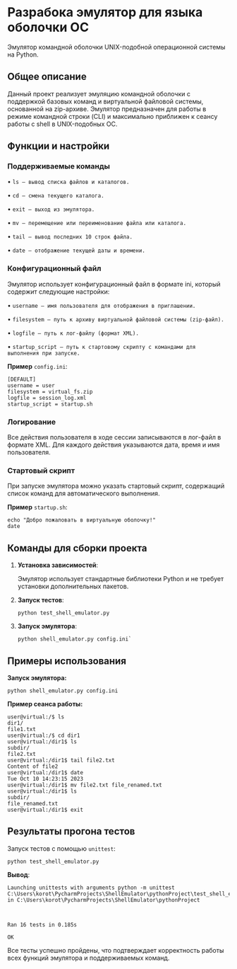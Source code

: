 #  Разрабока эмулятор для языка оболочки ОС
 Эмулятор командной оболочки UNIX-подобной операционной системы на Python.
## Общее описание
Данный проект реализует эмуляцию командной оболочки с поддержкой базовых команд и виртуальной файловой системы, основанной на zip-архиве. Эмулятор предназначен для работы в режиме командной строки (CLI) и максимально приближен к сеансу работы с shell в UNIX-подобных ОС.
## Функции и настройки
### Поддерживаемые команды
• ```ls — вывод списка файлов и каталогов.```

• ```cd — смена текущего каталога.```

• ```exit — выход из эмулятора.```

• ```mv — перемещение или переименование файла или каталога.```

• ```tail — вывод последних 10 строк файла.```

• ```date — отображение текущей даты и времени.```
### Конфигурационный файл
Эмулятор использует конфигурационный файл в формате ini, который содержит следующие настройки:

• ```username — имя пользователя для отображения в приглашении.```

• ```filesystem — путь к архиву виртуальной файловой системы (zip-файл).```

• ```logfile — путь к лог-файлу (формат XML).```

• ```startup_script — путь к стартовому скрипту с командами для выполнения при запуске.```

**Пример** ```config.ini```:
````
[DEFAULT]
username = user
filesystem = virtual_fs.zip
logfile = session_log.xml
startup_script = startup.sh
````

### Логирование
Все действия пользователя в ходе сессии записываются в лог-файл в формате XML. Для каждого действия указываются дата, время и имя пользователя.

### Стартовый скрипт
При запуске эмулятора можно указать стартовый скрипт, содержащий список команд для автоматического выполнения.

**Пример** ```startup.sh```:
````
echo "Добро пожаловать в виртуальную оболочку!"
date
````
## Команды для сборки проекта

1. **Установка зависимостей**:  

   Эмулятор использует стандартные библиотеки Python и не требует установки дополнительных пакетов.

2. **Запуск тестов**:
    
    ````
   python test_shell_emulator.py
   ````
3. **Запуск эмулятора**:
    
    ````
    python shell_emulator.py config.ini`
    ````
## Примеры использования

**Запуск эмулятора:**
````
python shell_emulator.py config.ini
````
 **Пример сеанса работы:**
 ````
user@virtual:/$ ls
dir1/
file1.txt
user@virtual:/$ cd dir1
user@virtual:/dir1$ ls
subdir/
file2.txt
user@virtual:/dir1$ tail file2.txt
Content of file2
user@virtual:/dir1$ date
Tue Oct 10 14:23:15 2023
user@virtual:/dir1$ mv file2.txt file_renamed.txt
user@virtual:/dir1$ ls
subdir/
file_renamed.txt
user@virtual:/dir1$ exit
````

## Результаты прогона тестов
Запуск тестов с помощью ```unittest```:
````
python test_shell_emulator.py
````

**Вывод**:

````
Launching unittests with arguments python -m unittest C:\Users\korot\PycharmProjects\ShellEmulator\pythonProject\test_shell_emulator.py in C:\Users\korot\PycharmProjects\ShellEmulator\pythonProject



Ran 16 tests in 0.185s

OK
````
Все тесты успешно пройдены, что подтверждает корректность работы всех функций эмулятора и поддерживаемых команд.

